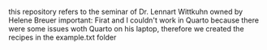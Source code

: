 this repository refers to the seminar of Dr. Lennart Wittkuhn
owned by Helene Breuer
important: Firat and I couldn't work in Quarto because there were some issues woth Quarto on his laptop, therefore we created the recipes in the example.txt folder
